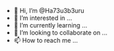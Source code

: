 - 👋 Hi, I’m @Ha73u3b3uru
- 👀 I’m interested in ...
- 🌱 I’m currently learning ...
- 💞️ I’m looking to collaborate on ...
- 📫 How to reach me ...

<!---
Ha73u3b3uru/Ha73u3b3uru is a ✨ special ✨ repository because its `README.md` (this file) appears on your GitHub profile.
You can click the Preview link to take a look at your changes.
--->

